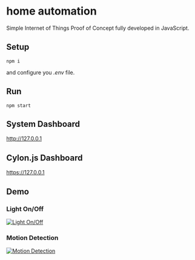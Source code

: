# home automation
Simple Internet of Things Proof of Concept fully developed in JavaScript.

## Setup
```
npm i
```
and configure you *.env* file.

## Run
```
npm start
```
## System Dashboard
http://127.0.0.1

## Cylon.js Dashboard
https://127.0.0.1

## Demo

### Light On/Off
[![Light On/Off](https://img.youtube.com/vi/XUuap5oODak/0.jpg)](https://youtu.be/XUuap5oODak)

### Motion Detection
[![Motion Detection](https://img.youtube.com/vi/-Z6yH5RHSHU/0.jpg)](https://youtu.be/-Z6yH5RHSHU)
